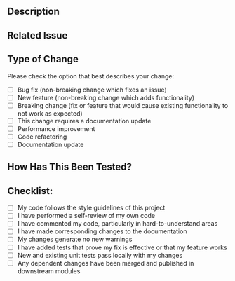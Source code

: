 ## Description

<!-- Please include a summary of the changes and the related issue (if applicable). Please also include relevant motivation and context. -->

## Related Issue

<!-- Please link to the issue here if applicable. -->

## Type of Change

Please check the option that best describes your change:

- [ ] Bug fix (non-breaking change which fixes an issue)
- [ ] New feature (non-breaking change which adds functionality)
- [ ] Breaking change (fix or feature that would cause existing functionality to not work as expected)
- [ ] This change requires a documentation update
- [ ] Performance improvement
- [ ] Code refactoring
- [ ] Documentation update

## How Has This Been Tested?

<!-- Please describe the tests that you ran to verify your changes. Provide instructions so we can reproduce. Please also list any relevant details for your test configuration. -->

## Checklist:

- [ ] My code follows the style guidelines of this project
- [ ] I have performed a self-review of my own code
- [ ] I have commented my code, particularly in hard-to-understand areas
- [ ] I have made corresponding changes to the documentation
- [ ] My changes generate no new warnings
- [ ] I have added tests that prove my fix is effective or that my feature works
- [ ] New and existing unit tests pass locally with my changes
- [ ] Any dependent changes have been merged and published in downstream modules